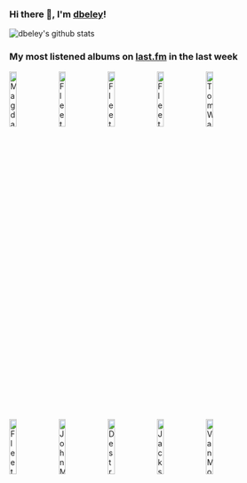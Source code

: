 ### Hi there 👋, I'm [dbeley](https://dbeley.ovh/en)!

![dbeley's github stats](https://github-readme-stats.vercel.app/api?username=dbeley)

### My most listened albums on [last.fm](https://www.last.fm/user/d_beley) in the last week

[<img src='https://lastfm.freetls.fastly.net/i/u/300x300/c1b18f7dd5f2b262a96288bfa2330ad2.jpg' width='16%' height='16%' alt='Magdalena Bay - Mercurial World'>](https://www.last.fm/music/magdalena%2bbay/mercurial%2bworld)&nbsp;
[<img src='https://lastfm.freetls.fastly.net/i/u/300x300/ff20a3537d91409ca96dc8927d4f879f.png' width='16%' height='16%' alt='Fleet Foxes - Helplessness Blues'>](https://www.last.fm/music/fleet%2bfoxes/helplessness%2bblues)&nbsp;
[<img src='https://lastfm.freetls.fastly.net/i/u/300x300/e653fc9c0d474be1b6d007a6588b02c9.png' width='16%' height='16%' alt='Fleet Foxes - Fleet Foxes'>](https://www.last.fm/music/fleet%2bfoxes/fleet%2bfoxes)&nbsp;
[<img src='https://lastfm.freetls.fastly.net/i/u/300x300/6b46a8d1ea1a835ab5cebb41e032677e.jpg' width='16%' height='16%' alt='Fleet Foxes - Crack-Up'>](https://www.last.fm/music/fleet%2bfoxes/crack-up)&nbsp;
[<img src='https://lastfm.freetls.fastly.net/i/u/300x300/e8031cdb6ec14a908ca2be5afa2c0de9.png' width='16%' height='16%' alt='Tom Waits - Swordfishtrombones'>](https://www.last.fm/music/tom%2bwaits/swordfishtrombones)&nbsp;
<br>
[<img src='https://lastfm.freetls.fastly.net/i/u/300x300/a3638eeb1bb4ffc5a8c12cf28e56ba0f.png' width='16%' height='16%' alt='Fleet Foxes - Shore'>](https://www.last.fm/music/fleet%2bfoxes/shore)&nbsp;
[<img src='https://lastfm.freetls.fastly.net/i/u/300x300/befc5be7f1284bbbb340fa8a04bc2c09.png' width='16%' height='16%' alt='John Martyn - Solid Air'>](https://www.last.fm/music/john%2bmartyn/solid%2bair)&nbsp;
[<img src='https://lastfm.freetls.fastly.net/i/u/300x300/796b22966cfb4d08b435f7ea671da304.png' width='16%' height='16%' alt='Destroyer - Streethawk: A Seduction'>](https://www.last.fm/music/destroyer/streethawk%253a%2ba%2bseduction)&nbsp;
[<img src='https://lastfm.freetls.fastly.net/i/u/300x300/7b046db9061e45c7bb905402ff6a546d.jpg' width='16%' height='16%' alt='Jackson C. Frank - Jackson C. Frank'>](https://www.last.fm/music/jackson%2bc.%2bfrank/jackson%2bc.%2bfrank)&nbsp;
[<img src='https://lastfm.freetls.fastly.net/i/u/300x300/1ac905c7ee067e527aca9643ba7a1a21.jpg' width='16%' height='16%' alt='Van Morrison - Moondance'>](https://www.last.fm/music/van%2bmorrison/moondance)&nbsp;
<br>
